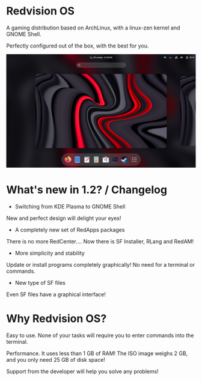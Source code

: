 # Redvision OS
A gaming distribution based on ArchLinux, with a linux-zen kernel and GNOME Shell.

Perfectly configured out of the box, with the best for you.

![alt text](https://github.com/izzy8799/redvision-os/blob/main/image_2022-11-30_12-59-23.png?raw=true)
# What's new in 1.2? / Changelog

- Switching from KDE Plasma to GNOME Shell

New and perfect design will delight your eyes!

- A completely new set of RedApps packages

There is no more RedCenter.... Now there is SF Installer, RLang and RedAM!

- More simplicity and stability

Update or install programs completely graphically! No need for a terminal or commands.

- New type of SF files

Even SF files have a graphical interface!

# Why Redvision OS?
Easy to use. None of your tasks will require you to enter commands into the terminal.


Performance. It uses less than 1 GB of RAM! The ISO image weighs 2 GB, and you only need 25 GB of disk space!


Support from the developer will help you solve any problems!
